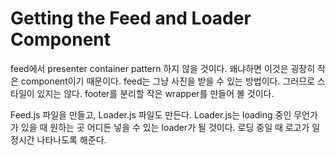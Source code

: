 # Getting the Feed and Loader Component

feed에서 presenter container pattern 하지 않을 것이다. 왜냐하면 이것은 굉장히 작은 component이기 때문이다.
feed는 그냥 사진을 받을 수 있는 방법이다. 그러므로 스타일이 있지는 않다.
footer를 분리할 작은 wrapper를 만들어 볼 것이다.

Feed.js 파일을 만들고, Loader.js 파일도 만든다.
Loader.js는 loading 중인 무언가가 있을 때 원하는 곳 어디든 넣을 수 있는 loader가 될 것이다.
로딩 중일 때 로고가 일정시간 나타나도록 해준다.



